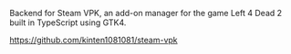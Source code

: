 Backend for Steam VPK, an add-on manager for the game Left 4 Dead 2 built in TypeScript using GTK4.  

https://github.com/kinten1081081/steam-vpk
